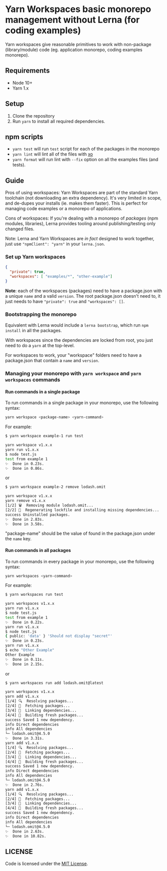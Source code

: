 # Yarn Workspaces basic monorepo management without Lerna (for coding examples)  

Yarn workspaces give reasonable primitives to work with non-package (library/module) code (eg. application monorepo, coding examples monorepo).


## Requirements

- Node 10+
- Yarn 1.x 

## Setup

1. Clone the repository
2. Run `yarn` to install all required dependencies.

## npm scripts

- `yarn test` will run `test` script for each of the packages in the monorepo
- `yarn lint` will lint all of the files with [xo](https://github.com/xojs/xo)
- `yarn format` will run lint with `--fix` option on all the examples files (and tests).

## Guide

Pros of using workspaces: Yarn Workspaces are part of the standard Yarn toolchain (not downloading an extra dependency). It's very limited in scope, and de-dupes your installs (ie. makes them faster). This is perfect for managing code examples or a monorepo of applications.

Cons of workspaces: If you're dealing with a monorepo of _packages_ (npm modules, libraries), Lerna provides tooling around publishing/testing only changed files.

Note: Lerna and Yarn Workspaces are _in fact_ designed to work together, just use `"npmClient": "yarn"` in your `lerna.json`.

### Set up Yarn workspaces

```json
{
  "private": true,
  "workspaces": [ "examples/*", "other-example"]
}
```

**Note**: each of the workspaces (packages) need to have a package.json with a unique `name` and a valid `version`. The root package.json doesn't need to, it just needs to have `"private": true` and `"workspaces": []`.

### Bootstrapping the monorepo

Equivalent with Lerna would include a `lerna bootstrap`, which run `npm install` in all the packages.

With workspaces since the dependencies are locked from root, you just need to do a `yarn` at the top-level.

For workspaces to work, your "workspace" folders need to have a package.json that contain a `name` and `version`.

### Managing your monorepo with `yarn workspace` and `yarn workspaces` commands

#### Run commands in a single package

To run commands in a single package in your monorepo, use the following syntax:

```sh
yarn workspace <package-name> <yarn-command>
```

For example:

```sh
$ yarn workspace example-1 run test

yarn workspace v1.x.x
yarn run v1.x.x
$ node test.js
test from example 1
✨  Done in 0.23s.
✨  Done in 0.86s.
```

or

```sh
$ yarn workspace example-2 remove lodash.omit

yarn workspace v1.x.x
yarn remove v1.x.x
[1/2] 🗑  Removing module lodash.omit...
[2/2] 🔨  Regenerating lockfile and installing missing dependencies...
success Uninstalled packages.
✨  Done in 2.83s.
✨  Done in 3.58s.
```


"package-name" should be the value of found in the package.json under the `name` key.

#### Run commands in all packages

To run commands in every package in your monorepo, use the following syntax:

```sh
yarn workspaces <yarn-command>
```

For example:

```sh
$ yarn workspaces run test

yarn workspaces v1.x.x
yarn run v1.x.x
$ node test.js
test from example 1
✨  Done in 0.22s.
yarn run v1.x.x
$ node test.js
{ public: 'data' } 'Should not display "secret"'
✨  Done in 0.23s.
yarn run v1.x.x
$ echo "Other Example"
Other Example
✨  Done in 0.11s.
✨  Done in 2.15s.
```

or

```sh
$ yarn workspaces run add lodash.omit@latest

yarn workspaces v1.x.x
yarn add v1.x.x
[1/4] 🔍  Resolving packages...
[2/4] 🚚  Fetching packages...
[3/4] 🔗  Linking dependencies...
[4/4] 🔨  Building fresh packages...
success Saved 1 new dependency.
info Direct dependencies
info All dependencies
└─ lodash.omit@4.5.0
✨  Done in 3.31s.
yarn add v1.x.x
[1/4] 🔍  Resolving packages...
[2/4] 🚚  Fetching packages...
[3/4] 🔗  Linking dependencies...
[4/4] 🔨  Building fresh packages...
success Saved 1 new dependency.
info Direct dependencies
info All dependencies
└─ lodash.omit@4.5.0
✨  Done in 2.76s.
yarn add v1.x.x
[1/4] 🔍  Resolving packages...
[2/4] 🚚  Fetching packages...
[3/4] 🔗  Linking dependencies...
[4/4] 🔨  Building fresh packages...
success Saved 1 new dependency.
info Direct dependencies
info All dependencies
└─ lodash.omit@4.5.0
✨  Done in 2.63s.
✨  Done in 10.82s.

```

## LICENSE

Code is licensed under the [MIT License](./LICENSE).

